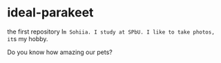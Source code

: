 # ideal-parakeet
the first repository
I`m Sohiia. I study at SPbU. I like to take photos, it`s my hobby.

Do you know how amazing our pets?
